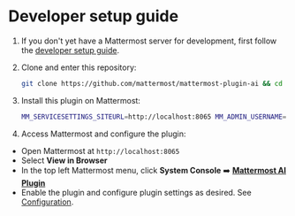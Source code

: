 # Developer setup guide

1. If you don't yet have a Mattermost server for development, first follow the [developer setup guide](https://developers.mattermost.com/contribute/server/developer-setup/).

2. Clone and enter this repository:

    ```bash
    git clone https://github.com/mattermost/mattermost-plugin-ai && cd mattermost-plugin-ai
    ```

3. Install this plugin on Mattermost:

    ```bash
    MM_SERVICESETTINGS_SITEURL=http://localhost:8065 MM_ADMIN_USERNAME=<YOUR_USERNAME> MM_ADMIN_PASSWORD=<YOUR_PASSWORD> make deploy
    ```

4. Access Mattermost and configure the plugin:

- Open Mattermost at `http://localhost:8065`
- Select **View in Browser**
- In the top left Mattermost menu, click **System Console** ➡️ [**Mattermost AI Plugin**](http://localhost:8065/admin_console/plugins/plugin_mattermost-ai)
- Enable the plugin and configure plugin settings as desired. See [Configuration](https://github.com/mattermost/mattermost-plugin-ai#configuration).
